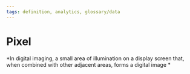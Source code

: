 ```yaml
---
tags: definition, analytics, glossary/data
---
```

#  Pixel
*In digital imaging, a small area of illumination on a display screen that, when combined with other adjacent areas, forms a digital image *
